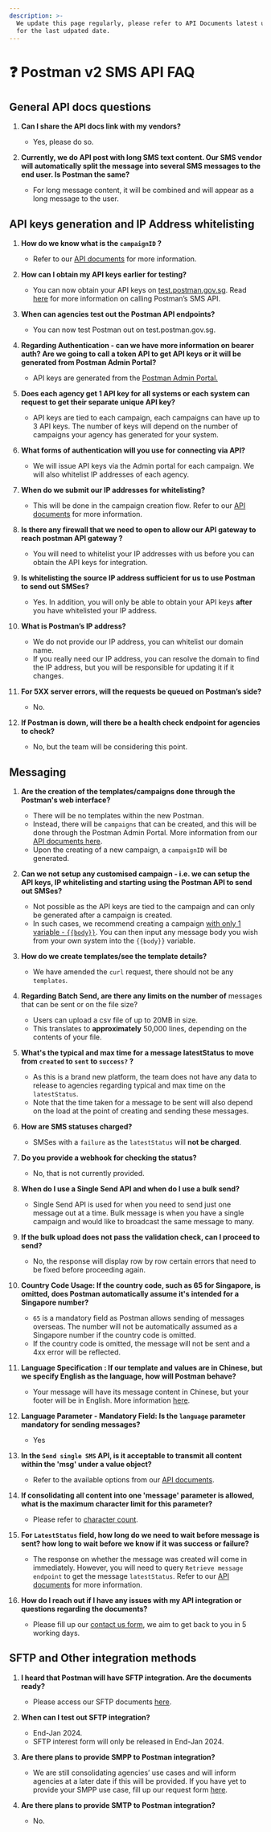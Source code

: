 ```yaml
---
description: >-
  We update this page regularly, please refer to API Documents latest updates
  for the last udpated date.
---
```


# ❓ Postman v2 SMS API FAQ

## General API docs questions

1.  **Can I share the API docs link with my vendors?**

    * Yes, please do so.


2. **Currently, we do API post with long SMS text content. Our SMS vendor will automatically split the message into several SMS messages to the end user. Is Postman the same?**
   * For long message content, it will be combined and will appear as a long message to the user.

## API keys generation and IP Address whitelisting

1.  **How do we know what is the `campaignID` ?**

    * Refer to our [API documents](https://api-docs.postman.gov.sg/campaigns-and-messages/create-campaign) for more information.


2.  **How can I obtain my API keys earlier for testing?**

    * You can now obtain your API keys on [test.postman.gov.sg](http://test.postman.gov.sg/). Read [here](https://api-docs.postman.gov.sg/postman-v2-api-docs/postman-v2-sms-api-user-documentation) for more information on calling Postman’s SMS API.


3.  **When can agencies test out the Postman API endpoints?**

    * You can now test Postman out on test.postman.gov.sg.


4.  **Regarding Authentication - can we have more information on bearer auth? Are we going to call a token API to get API keys or it will be generated from Postman Admin Portal?**

    * API keys are generated from the [Postman Admin Portal.](../postman-v2-admin-portal-for-api-users/create-campaign.md)


5.  **Does each agency get 1 API key for all systems or each system can request to get their separate unique API key?**

    * API keys are tied to each campaign, each campaigns can have up to 3 API keys. The number of keys will depend on the number of campaigns your agency has generated for your system.


6.  **What forms of authentication will you use for connecting via API?**

    * We will issue API keys via the Admin portal for each campaign. We will also whitelist IP addresses of each agency.


7.  **When do we submit our IP addresses for whitelisting?**

    * This will be done in the campaign creation flow. Refer to our [API documents](https://api-docs.postman.gov.sg/campaigns-and-messages/campaign-settings#ip-address-whitelisting) for more information.


8.  **Is there any firewall that we need to open to allow our API gateway to reach postman API gateway ?**

    * You will need to whitelist your IP addresses with us before you can obtain the API keys for integration.


9.  **Is whitelisting the source IP address sufficient for us to use Postman to send out SMSes?**

    * Yes. In addition, you will only be able to obtain your API keys **after** you have whitelisted your IP address.


10. **What is Postman’s IP address?**

    * We do not provide our IP address, you can whitelist our domain name.&#x20;
    * If you really need our IP address, you can resolve the domain to find the IP address, but you will be responsible for updating it if it changes.&#x20;


11. **For 5XX server errors, will the requests be queued on Postman’s side?**

    * No.


12. **If Postman is down, will there be a health check endpoint for agencies to check?**
    * No, but the team will be considering this point.

## Messaging

1.  **Are the creation of the templates/campaigns done through the Postman's web interface?**

    * There will be no templates within the new Postman.
    * Instead, there will be `campaigns` that can be created, and this will be done through the Postman Admin Portal. More information from our [API documents here](../postman-v2-admin-portal-for-api-users/create-campaign.md).
    * Upon the creating of a new campaign, a `campaignID` will be generated.


2.  **Can we not setup any customised campaign - i.e. we can setup the API keys, IP whitelisting and starting using the Postman API to send out SMSes?**

    * Not possible as the API keys are tied to the campaign and can only be generated after a campaign is created.
    * In such cases, we recommend creating a campaign [with only 1 variable - `{{body}}`](../postman-v2-admin-portal-for-api-users/create-message.md#api-users-who-do-not-want-to-manage-your-message-templates-within-postman). You can then input any message body you wish from your own system into the `{{body}}` variable.


3.  **How do we create templates/see the template details?**

    * We have amended the `curl` request, there should not be any `templates`.


4.  **Regarding Batch Send, are there any limits on the number of** messages that can be sent or on the file size?

    * Users can upload a csv file of up to 20MB in size.
    * This translates to **approximately** 50,000 lines, depending on the contents of your file.


5.  **What's the typical and max time for a message latestStatus to move from `created` to `sent` to `success?` ?**

    * As this is a brand new platform, the team does not have any data to release to agencies regarding typical and max time on the `latestStatus`.
    * Note that the time taken for a message to be sent will also depend on the load at the point of creating and sending these messages.


6.  **How are SMS statuses charged?**

    * SMSes with a `failure` as the `latestStatus` will **not be charged**.


7.  **Do you provide a webhook for checking the status?**

    * No, that is not currently provided.


8.  **When do I use a Single Send API and when do I use a bulk send?**

    * Single Send API is used for when you need to send just one message out at a time. Bulk message is when you have a single campaign and would like to broadcast the same message to many.


9.  **If the bulk upload does not pass the validation check, can I proceed to send?**

    * No, the response will display row by row certain errors that need to be fixed before proceeding again.


10. **Country Code Usage: If the country code, such as 65 for Singapore, is omitted, does Postman automatically assume it's intended for a Singapore number?**

    * `65` is a mandatory field as Postman allows sending of messages overseas. The number will not be automatically assumed as a Singapore number if the country code is omitted.
    * If the country code is omitted, the message will not be sent and a 4xx error will be reflected.


11. **Language Specification : If our template and values are in Chinese, but we specify English as the language, how will Postman behave?**

    * Your message will have its message content in Chinese, but your footer will be in English. More information [here](https://api-docs.postman.gov.sg/campaigns-and-messages/create-message#language).


12. **Language Parameter - Mandatory Field: Is the `language` parameter mandatory for sending messages?**

    * Yes


13. **In the `Send single SMS` API, is it acceptable to transmit all content within the 'msg' under a value object?**

    * Refer to the available options from our [API documents](https://api-docs.postman.gov.sg/campaigns-and-messages/create-message#language).


14. **If consolidating all content into one 'message' parameter is allowed, what is the maximum character limit for this parameter?**

    * Please refer to [character count](../postman-v2-admin-portal-for-api-users/create-message.md#character-count).


15. **For `LatestStatus` field, how long do we need to wait before message is sent? how long to wait before we know if it was success or failure?**

    * The response on whether the message was created will come in immediately. However, you will need to query `Retrieve message endpoint` to get the message `latestStatus`. Refer to our [API documents](https://api-docs.postman.gov.sg/endpoints-for-api-users/single-send) for more information.


16. **How do I reach out if I have any issues with my API integration or questions regarding the documents?**

    * Please fill up our [contact us form](https://form.gov.sg/admin/form/64a535b829d2650012a9938b), we aim to get back to you in 5 working days.



## SFTP and Other integration methods

1.  **I heard that Postman will have SFTP integration. Are the documents ready?**

    * Please access our SFTP documents [here](https://api-docs.postman.gov.sg/sftp/sftp-integration).


2.  **When can I test out SFTP integration?**

    * End-Jan 2024.
    * SFTP interest form will only be released in End-Jan 2024.


3.  **Are there plans to provide SMPP to Postman integration?**

    * We are still consolidating agencies’ use cases and will inform agencies at a later date if this will be provided. If you have yet to provide your SMPP use case, fill up our request form [here](https://form.gov.sg/654c5f97a1058500113c1fef).


4. **Are there plans to provide SMTP to Postman integration?**
   * No.&#x20;
